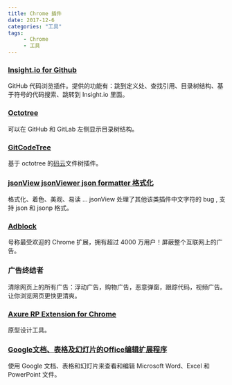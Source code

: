 ```yaml
---
title: Chrome 插件
date: 2017-12-6
categories: "工具"
tags:
     - Chrome
     - 工具
---
```







### [Insight.io for Github](https://chrome.google.com/webstore/detail/insightio-for-github/pmhfgjjhhomfplgmbalncpcohgeijonh?utm_source=chrome-app-launcher-info-dialog)
GitHub 代码浏览插件。提供的功能有：跳到定义处、查找引用、目录树结构、基于符号的代码搜索、跳转到 Insight.io 里面。

### [Octotree](https://chrome.google.com/webstore/detail/octotree/bkhaagjahfmjljalopjnoealnfndnagc?utm_source=chrome-app-launcher-info-dialog)
可以在 GitHub 和 GitLab 左侧显示目录树结构。

### [GitCodeTree](https://chrome.google.com/webstore/detail/gitcodetree/inaaldjpdbkaodlmdcplgpoibohcmmlj?utm_source=chrome-app-launcher-info-dialog)
基于 octotree 的[码云](http://gitee.com)文件树插件。

### [jsonView jsonViewer json formatter 格式化](https://chrome.google.com/webstore/detail/jsonview-jsonviewer-json/hdmbdioamgdkppmocchpkjhbpfmpjiei?utm_source=chrome-app-launcher-info-dialog)
格式化、着色、美观、易读 ... jsonView 处理了其他该类插件中文字符的 bug , 支持 json 和 jsonp 格式。

### [Adblock](https://chrome.google.com/webstore/detail/adblock/gighmmpiobklfepjocnamgkkbiglidom)
号称最受欢迎的 Chrome 扩展，拥有超过 4000 万用户！屏蔽整个互联网上的广告。

### 广告终结者
清除网页上的所有广告：浮动广告，购物广告，恶意弹窗，跟踪代码，视频广告。让你浏览网页更快更清爽。

### [Axure RP Extension for Chrome](https://chrome.google.com/webstore/detail/axure-rp-extension-for-ch/dogkpdfcklifaemcdfbildhcofnopogp)
原型设计工具。

### [Google文档、表格及幻灯片的Office编辑扩展程序](https://chrome.google.com/webstore/detail/office-editing-for-docs-s/gbkeegbaiigmenfmjfclcdgdpimamgkj?utm_source=chrome-app-launcher-info-dialog)
使用 Google 文档、表格和幻灯片来查看和编辑 Microsoft Word、Excel 和 PowerPoint 文件。
